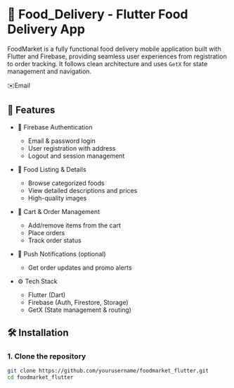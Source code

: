 # 🍔 Food_Delivery - Flutter Food Delivery App

FoodMarket is a fully functional food delivery mobile application built with Flutter and Firebase, providing seamless user experiences from registration to order tracking. It follows clean architecture and uses `GetX` for state management and navigation.


✉️Email


## 🚀 Features

- 🔐 Firebase Authentication
  - Email & password login
  - User registration with address
  - Logout and session management

- 🍕 Food Listing & Details
  - Browse categorized foods
  - View detailed descriptions and prices
  - High-quality images

- 🛒 Cart & Order Management
  - Add/remove items from the cart
  - Place orders
  - Track order status

- 🔔 Push Notifications (optional)
  - Get order updates and promo alerts

- ⚙️ Tech Stack
  - Flutter (Dart)
  - Firebase (Auth, Firestore, Storage)
  - GetX (State management & routing)

## 🛠 Installation

### 1. Clone the repository

```bash
git clone https://github.com/yourusername/foodmarket_flutter.git
cd foodmarket_flutter
